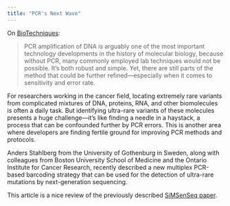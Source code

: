 ```yaml
---
title: "PCR's Next Wave"
---
```


On [BioTechniques](http://www.biotechniques.com/BiotechniquesJournal/2017/April/PCRS-NEXT-WAVE/biotechniques-365762.html):

> PCR amplification of DNA is arguably one of the most important technology developments in the history of molecular biology, because without PCR, many commonly employed lab techniques would not be possible. It’s both robust and simple. Yet, there are still parts of the method that could be further refined—especially when it comes to sensitivity and error rate.

For researchers working in the cancer field, locating extremely rare variants from complicated mixtures of DNA, proteins, RNA, and other biomolecules is often a daily task. But identifying ultra-rare variants of these molecules presents a huge challenge—it’s like finding a needle in a haystack, a process that can be confounded further by PCR errors. This is another area where developers are finding fertile ground for improving PCR methods and protocols.

Anders Stahlberg from the University of Gothenburg in Sweden, along with colleagues from Boston University School of Medicine and the Ontario Institute for Cancer Research, recently described a new multiplex PCR-based barcoding strategy that can be used for the detection of ultra-rare mutations by next-generation sequencing.

This article is a nice review of the previously described [SiMSenSeq paper](http://www.checkmatescientist.net/2016/04/our-simsenseq-simple-multiplexed.html).
